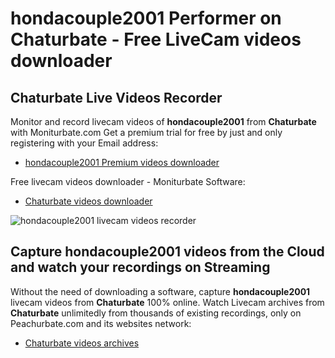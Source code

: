 # hondacouple2001 Performer on Chaturbate - Free LiveCam videos downloader

## Chaturbate Live Videos Recorder

Monitor and record livecam videos of **hondacouple2001** from **Chaturbate** with Moniturbate.com
Get a premium trial for free by just and only registering with your Email address:
* [hondacouple2001 Premium videos downloader](https://moniturbate.com/request-demo-licence-key.html)

Free livecam videos downloader - Moniturbate Software:
* [Chaturbate videos downloader](https://moniturbate.com/moniturbate-download-software.html)

![hondacouple2001 livecam videos recorder](https://peachurnet.com/templates/moniturbate-software.png)


## Capture hondacouple2001 videos from the Cloud and watch your recordings on Streaming

Without the need of downloading a software, capture **hondacouple2001** livecam videos from **Chaturbate** 100% online.
Watch Livecam archives from **Chaturbate** unlimitedly from thousands of existing recordings, only on Peachurbate.com and its websites network:
* [Chaturbate videos archives](https://peachurnet.com/)
